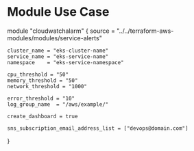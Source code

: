 # Module Use Case

module "cloudwatchalarm" {
    source  = "../../terraform-aws-modules/modules/service-alerts"

    cluster_name = "eks-cluster-name"
    service_name = "eks-service-name"
    namespace    = "eks-service-namespace"

    cpu_threshold = "50"
    memory_threshold = "50"
    network_threshold = "1000"

    error_threshold = "10"
    log_group_name  = "/aws/example/"

    create_dashboard = true

    sns_subscription_email_address_list = ["devops@domain.com"]
}